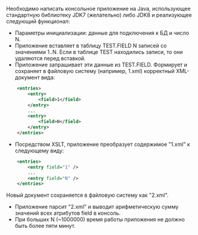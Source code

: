 Необходимо написать консольное приложение на Java, использующее стандартную библиотеку JDK7 (желательно) либо JDK8 и реализующее следующий функционал:
- Параметры инициализации: данные для подключения к БД и число N.
- Приложение вставляет в таблицу TEST.FIELD N записей со значениями 1..N. Если в таблице TEST находились записи, то они удаляются перед вставкой.
- Приложение запрашивает эти данные из TEST.FIELD. Формирует и сохраняет в файловую систему (например, 1.xml) корректный XML-документ вида:
```XML
	<entries>
		<entry>
			<field>1</field>
		</entry>
		...
		<entry>
			<field>N</field>
		</entry>
	</entries>
```	
- Посредством XSLT, приложение преобразует содержимое "1.xml" к следующему виду:
```XML
	<entries>
		<entry field="1" />
		...
		<entry field="N" />
	</entries>
```	
  Новый документ сохраняется в файловую систему как "2.xml".
- Приложение парсит "2.xml" и выводит арифметическую сумму значений всех атрибутов field в консоль. 
- При больших N (~1000000) время работы приложения не должно быть более пяти минут.
